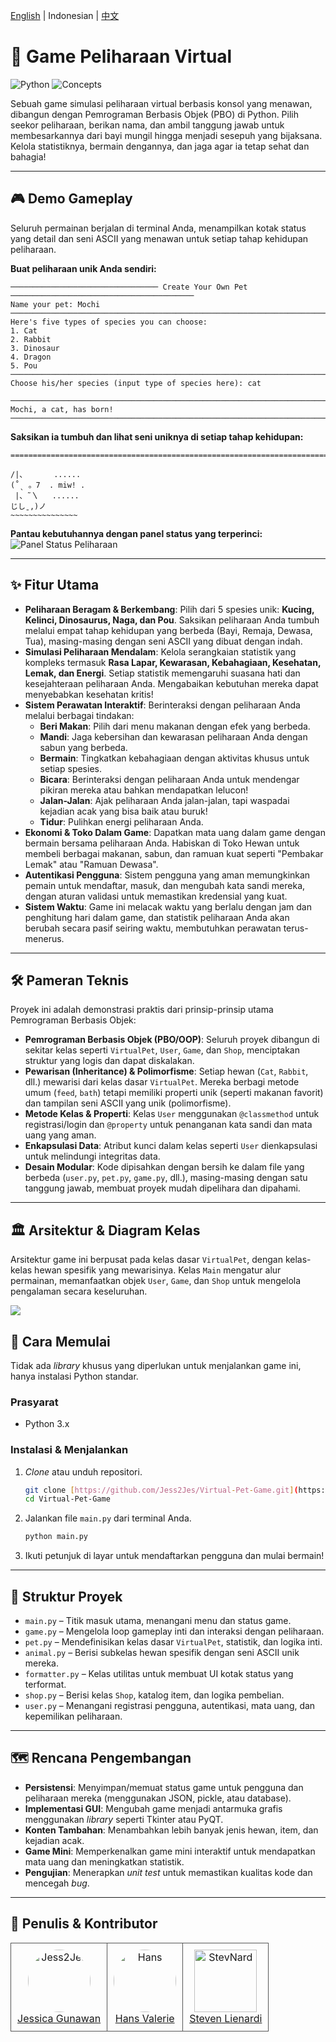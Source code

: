 [English](README.md) | Indonesian | [中文](READMECN.md)
# 🐾 Game Peliharaan Virtual

![Python](https://img.shields.io/badge/python-3.x-blue.svg)
![Concepts](https://img.shields.io/badge/konsep-PBO_&_Pewarisan-blueviolet.svg)

Sebuah game simulasi peliharaan virtual berbasis konsol yang menawan, dibangun dengan Pemrograman Berbasis Objek (PBO) di Python. Pilih seekor peliharaan, berikan nama, dan ambil tanggung jawab untuk membesarkannya dari bayi mungil hingga menjadi sesepuh yang bijaksana. Kelola statistiknya, bermain dengannya, dan jaga agar ia tetap sehat dan bahagia!

---

## 🎮 Demo Gameplay

Seluruh permainan berjalan di terminal Anda, menampilkan kotak status yang detail dan seni ASCII yang menawan untuk setiap tahap kehidupan peliharaan.

**Buat peliharaan unik Anda sendiri:**
```
───────────────────────────────── Create Your Own Pet ─────────────────────────────────────────
Name your pet: Mochi
─────────────────────────────────────────────────────────────────────────────────────────────────
Here's five types of species you can choose:
1. Cat
2. Rabbit
3. Dinosaur
4. Dragon
5. Pou
─────────────────────────────────────────────────────────────────────────────────────────────────
Choose his/her species (input type of species here): cat

─────────────────────────────────────────────────────────────────────────────────────────────────
Mochi, a cat, has born!
─────────────────────────────────────────────────────────────────────────────────────────────────
```

**Saksikan ia tumbuh dan lihat seni uniknya di setiap tahap kehidupan:**
```
==================================================================================================

/|、      ......
(˚ˎ 。7  . miw! .
 |、˜〵   ......
じしˍ,)ノ
~~~~~~~~~~~~~~~

```

**Pantau kebutuhannya dengan panel status yang terperinci:**
<img src="assets/pet_stats.png" alt="Panel Status Peliharaan">

---

## ✨ Fitur Utama

-   **Peliharaan Beragam & Berkembang**: Pilih dari 5 spesies unik: **Kucing, Kelinci, Dinosaurus, Naga, dan Pou**. Saksikan peliharaan Anda tumbuh melalui empat tahap kehidupan yang berbeda (Bayi, Remaja, Dewasa, Tua), masing-masing dengan seni ASCII yang dibuat dengan indah.
-   **Simulasi Peliharaan Mendalam**: Kelola serangkaian statistik yang kompleks termasuk **Rasa Lapar, Kewarasan, Kebahagiaan, Kesehatan, Lemak, dan Energi**. Setiap statistik memengaruhi suasana hati dan kesejahteraan peliharaan Anda. Mengabaikan kebutuhan mereka dapat menyebabkan kesehatan kritis!
-   **Sistem Perawatan Interaktif**: Berinteraksi dengan peliharaan Anda melalui berbagai tindakan:
    -   **Beri Makan**: Pilih dari menu makanan dengan efek yang berbeda.
    -   **Mandi**: Jaga kebersihan dan kewarasan peliharaan Anda dengan sabun yang berbeda.
    -   **Bermain**: Tingkatkan kebahagiaan dengan aktivitas khusus untuk setiap spesies.
    -   **Bicara**: Berinteraksi dengan peliharaan Anda untuk mendengar pikiran mereka atau bahkan mendapatkan lelucon!
    -   **Jalan-Jalan**: Ajak peliharaan Anda jalan-jalan, tapi waspadai kejadian acak yang bisa baik atau buruk!
    -   **Tidur**: Pulihkan energi peliharaan Anda.
-   **Ekonomi & Toko Dalam Game**: Dapatkan mata uang dalam game dengan bermain bersama peliharaan Anda. Habiskan di Toko Hewan untuk membeli berbagai makanan, sabun, dan ramuan kuat seperti "Pembakar Lemak" atau "Ramuan Dewasa".
-   **Autentikasi Pengguna**: Sistem pengguna yang aman memungkinkan pemain untuk mendaftar, masuk, dan mengubah kata sandi mereka, dengan aturan validasi untuk memastikan kredensial yang kuat.
-   **Sistem Waktu**: Game ini melacak waktu yang berlalu dengan jam dan penghitung hari dalam game, dan statistik peliharaan Anda akan berubah secara pasif seiring waktu, membutuhkan perawatan terus-menerus.

---

## 🛠️ Pameran Teknis

Proyek ini adalah demonstrasi praktis dari prinsip-prinsip utama Pemrograman Berbasis Objek:
-   **Pemrograman Berbasis Objek (PBO/OOP)**: Seluruh proyek dibangun di sekitar kelas seperti `VirtualPet`, `User`, `Game`, dan `Shop`, menciptakan struktur yang logis dan dapat diskalakan.
-   **Pewarisan (Inheritance) & Polimorfisme**: Setiap hewan (`Cat`, `Rabbit`, dll.) mewarisi dari kelas dasar `VirtualPet`. Mereka berbagi metode umum (`feed`, `bath`) tetapi memiliki properti unik (seperti makanan favorit) dan tampilan seni ASCII yang unik (polimorfisme).
-   **Metode Kelas & Properti**: Kelas `User` menggunakan `@classmethod` untuk registrasi/login dan `@property` untuk penanganan kata sandi dan mata uang yang aman.
-   **Enkapsulasi Data**: Atribut kunci dalam kelas seperti `User` dienkapsulasi untuk melindungi integritas data.
-   **Desain Modular**: Kode dipisahkan dengan bersih ke dalam file yang berbeda (`user.py`, `pet.py`, `game.py`, dll.), masing-masing dengan satu tanggung jawab, membuat proyek mudah dipelihara dan dipahami.

---

## 🏛️ Arsitektur & Diagram Kelas

Arsitektur game ini berpusat pada kelas dasar `VirtualPet`, dengan kelas-kelas hewan spesifik yang mewarisinya. Kelas `Main` mengatur alur permainan, memanfaatkan objek `User`, `Game`, dan `Shop` untuk mengelola pengalaman secara keseluruhan.

<img src="docs/Class-Diagram.png">

## 🚀 Cara Memulai

Tidak ada *library* khusus yang diperlukan untuk menjalankan game ini, hanya instalasi Python standar.

### Prasyarat
- Python 3.x

### Instalasi & Menjalankan
1.  *Clone* atau unduh repositori.
    ```bash
    git clone [https://github.com/Jess2Jes/Virtual-Pet-Game.git](https://github.com/Jess2Jes/Virtual-Pet-Game.git)
    cd Virtual-Pet-Game
    ```
2.  Jalankan file `main.py` dari terminal Anda.
    ```bash
    python main.py
    ```
3.  Ikuti petunjuk di layar untuk mendaftarkan pengguna dan mulai bermain!

---
## 📂 Struktur Proyek
- `main.py` – Titik masuk utama, menangani menu dan status game.
- `game.py` – Mengelola loop gameplay inti dan interaksi dengan peliharaan.
- `pet.py` – Mendefinisikan kelas dasar `VirtualPet`, statistik, dan logika inti.
- `animal.py` – Berisi subkelas hewan spesifik dengan seni ASCII unik mereka.
- `formatter.py` – Kelas utilitas untuk membuat UI kotak status yang terformat.
- `shop.py` – Berisi kelas `Shop`, katalog item, dan logika pembelian.
- `user.py` – Menangani registrasi pengguna, autentikasi, mata uang, dan kepemilikan peliharaan.

---
## 🗺️ Rencana Pengembangan

-   **Persistensi**: Menyimpan/memuat status game untuk pengguna dan peliharaan mereka (menggunakan JSON, pickle, atau database).
-   **Implementasi GUI**: Mengubah game menjadi antarmuka grafis menggunakan *library* seperti Tkinter atau PyQT.
-   **Konten Tambahan**: Menambahkan lebih banyak jenis hewan, item, dan kejadian acak.
-   **Game Mini**: Memperkenalkan game mini interaktif untuk mendapatkan mata uang dan meningkatkan statistik.
-   **Pengujian**: Menerapkan *unit test* untuk memastikan kualitas kode dan mencegah *bug*.

---
## 👥 Penulis & Kontributor

<table border="0" cellspacing="10" cellpadding="5">
  <tr>
    <td align="center" style="border: 1px solid #555; padding: 10px;">
      <a href="https://github.com/Jess2Jes">
        <img src="https://github.com/Jess2Jes.png" width="100" height="100" alt="Jess2Jes" style="border-radius: 50%;"/>
      </a>
      <br/>
      <a href="https://github.com/Jess2Jes">Jessica Gunawan</a>
    </td>
    <td align="center" style="border: 1px solid #555; padding: 10px;">
      <a href="https://github.com/Dendroculus">
        <img src="https://github.com/Dendroculus.png" width="100" height="100" alt="Hans" style="border-radius: 50%;"/>
      </a>
      <br/>
      <a href="https://github.com/Dendroculus">Hans Valerie</a>
    </td>
    <td align="center" style="border: 1px solid #555; padding: 10px;">
      <a href="https://github.com/StevNard">
        <img src="https://github.com/StevNard.png" width="100" height="100" alt="StevNard"/>
      </a>
      <br/>
      <a href="https://github.com/StevNard">Steven Lienardi</a>
    </td>
  </tr>
</table>

